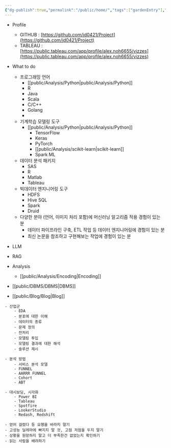 ```yaml
---
{"dg-publish":true,"permalink":"/public/home/","tags":["gardenEntry"],"created":"2024-11-05T20:24:18.792+09:00","updated":"2025-08-21T11:17:21.826+09:00"}
---
```





- Profile
	- GITHUB :  [https://github.com/jd0421/Project](https://github.com/jd0421/Project)
	- TABLEAU :  [https://public.tableau.com/app/profile/alex.noh6655/vizzes](https://public.tableau.com/app/profile/alex.noh6655/vizzes)
	

- What to do
	- 프로그래밍 언어
		- [[public/Analysis/Python\|public/Analysis/Python]]
		- R
		- Java
		- Scala
		- C/C++
		- Golang
		- 
	- 기계학습 모델링 도구
		- [[public/Analysis/Python\|public/Analysis/Python]]
			- TensorFlow
			- Keras
			- PyTorch
			- [[public/Analysis/scikit-learn\|scikit-learn]]
			- Spark ML
	- 데이터 분석 패키지
		- SAS
		- R
		- Matlab
		- Tableau
	- 빅데이터 엔지니어링 도구
		- HDFS
		- Hive SQL
		- Spark
		- Druid
	- 다양한 분야 (언어, 이미지 처리 포함)에 머신러닝 알고리즘 적용 경험이 있는 분
		- 데이터 파이프라인 구축, ETL 작업 등 데이터 엔지니어링에 경험이 있는 분
		- 최신 논문을 참조하고 구현해보는 작업에 경험이 있는 분


- LLM
- RAG

- Analysis
	- [[public/Analysis/Encoding\|Encoding]]

- [[public/DBMS/DBMS\|DBMS]]
- [[public/Blog/Blog\|Blog]]

```
- 산업군
	- EDA
	- 분포에 대한 이해
	- 데이터의 종류
	- 문제 정의
	- 전처리 
	- 모델링 투입
	- 모델링 결과에 대한 해석
	- 솔루션 제시

- 분석 방법
	- 서비스 분석 모델
	- FUNNEL
	- AARRR FUNNEL
	- Cohort
	- ABT 

- 대시보딩, 시각화
	- Power BI
	- Tableau
	- Spotfire
	- LookerStudio
	- Redash, Redshift 

```
	


```
- 얻어 걸렸다 등 요행을 바라지 말기
- 고성능 딜레마에 빠지지 말 것, 고점 저점을 두지 말기
- 상황을 원망하지 말고 더 부족한건 없었는지 확인하기
- 읽는 사람을 배려하기

```